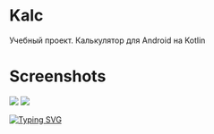 # Kalc

Учебный проект. Калькулятор для Android на Kotlin


# Screenshots

<img src="https://gitlab.com/mr.kotik/kalc/-/blob/main/IMG/photo_2022-02-12_23-37-26.jpg"/>
<img src="https://gitlab.com/mr.kotik/kalc/-/blob/main/IMG/photo_2022-02-12_23-37-03.jpg"/>

[![Typing SVG](https://readme-typing-svg.herokuapp.com?color=%2336BCF7&lines=Computer+science+student)](https://git.io/typing-svg)
